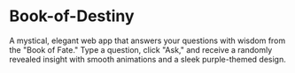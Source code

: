 # Book-of-Destiny
A mystical, elegant web app that answers your questions with wisdom from the "Book of Fate." Type a question, click "Ask," and receive a randomly revealed insight with smooth animations and a sleek purple-themed design.
